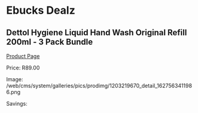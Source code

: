 
# Ebucks Dealz
## Dettol Hygiene Liquid Hand Wash Original Refill 200ml - 3 Pack Bundle
[Product Page](https://www.ebucks.com/web/shop/productSelected.do?prodId=1203219670&catId=909917204)

Price: R89.00

Image: /web/cms/system/galleries/pics/prodimg/1203219670_detail_1627563411986.png

Savings: 


	